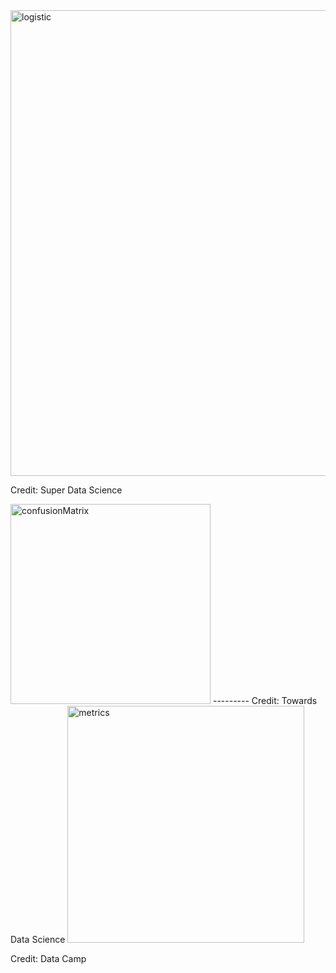 <img width="745" alt="logistic" src="https://github.com/user-attachments/assets/14fdbb43-b6e3-4749-9d62-8948e03abdec">

Credit: Super Data Science

<img width="320" alt="confusionMatrix" src="https://github.com/user-attachments/assets/fe21976a-e340-4f83-a0fc-a319450f35ba">
---------
Credit: Towards Data Science

<img width="379" alt="metrics" src="https://github.com/user-attachments/assets/5a5691c2-8b20-4a31-98ef-6715c21899fb">

Credit: Data Camp
